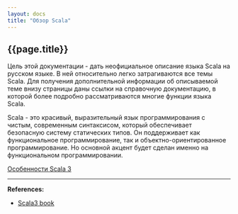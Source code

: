 ```yaml
---
layout: docs
title: "Обзор Scala"
---
```


## {{page.title}}

Цель этой документации - дать неофициальное описание языка Scala на русском языке. 
В ней относительно легко затрагиваются все темы Scala. 
Для получения дополнительной информации об описываемой теме внизу страницы даны ссылки на справочную документацию, 
в которой более подробно рассматриваются многие функции языка Scala.

Scala - это красивый, выразительный язык программирования с чистым, современным синтаксисом,
который обеспечивает безопасную систему статических типов.
Он поддерживает как функциональное программирование, так и объектно-ориентированное программирование.
Но основной акцент будет сделан именно на функциональном программировании.

[Особенности Scala 3](https://docs.scala-lang.org/scala3/book/scala-features.html)

---

**References:**
- [Scala3 book](https://docs.scala-lang.org/scala3/book/introduction.html)
